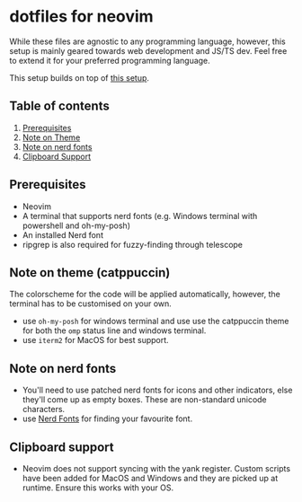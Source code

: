 # dotfiles for neovim

While these files are agnostic to any programming language, however, this setup is mainly geared towards web development and JS/TS dev. Feel free to extend it for your preferred programming language.

This setup builds on top of [this setup](https://dev.to/craftzdog/my-neovim-setup-for-react-typescript-tailwind-css-etc-58fb).

## Table of contents
1. [Prerequisites](#Prerequisites)
2. [Note on Theme](#note-on-theme)
3. [Note on nerd fonts](#note-on-nerd-fonts)
4. [Clipboard Support](#clipboard-support)

## Prerequisites
- Neovim
- A terminal that supports nerd fonts (e.g. Windows terminal with powershell and oh-my-posh)
- An installed Nerd font
- ripgrep is also required for fuzzy-finding through telescope

## Note on theme (catppuccin)<a name="note-on-theme" />
The colorscheme for the code will be applied automatically, however, the terminal has to be customised on your own.

- use `oh-my-posh` for windows terminal and use use the catppuccin theme for both the `omp` status line and windows terminal.
- use `iterm2` for MacOS for best support.

## Note on nerd fonts<a name="note-on-nerd-fonts" />
- You'll need to use patched nerd fonts for icons and other indicators, else they'll come up as empty boxes. These are non-standard unicode characters.
- use [Nerd Fonts](https://www.nerdfonts.com/) for finding your favourite font.

## Clipboard support<a name="clipboard-support" />
- Neovim does not support syncing with the yank register. Custom scripts have been added for MacOS and Windows and they are picked up at runtime. Ensure this works with your OS.

